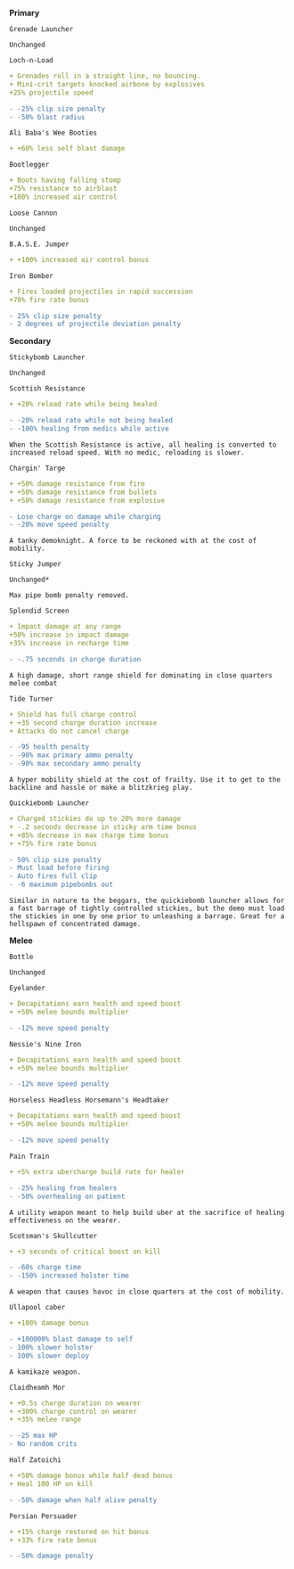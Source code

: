 __**Primary**__


```fix
Grenade Launcher
```
```
Unchanged
```

```fix
Loch-n-Load
```
```yaml
+ Grenades roll in a straight line, no bouncing.
+ Mini-crit targets knocked airbone by explosives
+25% projectile speed
```
```diff
- -25% clip size penalty
- -50% blast radius
```


```fix
Ali Baba's Wee Booties
```
```yaml
+ +60% less self blast damage
```


```fix
Bootlegger
```
```yaml
+ Boots having falling stomp
+75% resistance to airblast
+100% increased air control
```


```fix
Loose Cannon
```
```
Unchanged
```


```fix
B.A.S.E. Jumper
```
```yaml
+ +100% increased air control bonus
```


```fix
Iron Bomber
```
```yaml
+ Fires loaded projectiles in rapid succession
+70% fire rate bonus
```
```diff
- 25% clip size penalty
- 2 degrees of projectile deviation penalty
```




__**Secondary**__


```fix
Stickybomb Launcher
```
```
Unchanged
```


```fix
Scottish Resistance
```
```yaml
+ +20% reload rate while being healed
```
```diff
- -20% reload rate while not being healed
- -100% healing from medics while active
```

```
When the Scottish Resistance is active, all healing is converted to increased reload speed. With no medic, reloading is slower.
```


```fix
Chargin' Targe
```
```yaml
+ +50% damage resistance from fire
+ +50% damage resistance from bullets
+ +50% damage resistance from explosive
```
```diff
- Lose charge on damage while charging
- -20% move speed penalty
```
```
A tanky demoknight. A force to be reckoned with at the cost of mobility.
```


```fix
Sticky Jumper
```
```
Unchanged*
```
```
Max pipe bomb penalty removed.
```


```fix
Splendid Screen
```
```yaml
+ Impact damage at any range
+50% increase in impact damage
+35% increase in recharge time
```
```diff
- -.75 seconds in charge duration
```
```
A high damage, short range shield for dominating in close quarters melee combat
```


```fix
Tide Turner
```
```yaml
+ Shield has full charge control
+ +35 second charge duration increase
+ Attacks do not cancel charge

```
```diff
- -95 health penalty
- -90% max primary ammo penalty
- -90% max secondary ammo penalty
```
```
A hyper mobility shield at the cost of frailty. Use it to get to the backline and hassle or make a blitzkrieg play.
```


```fix
Quickiebomb Launcher
```
```yaml
+ Charged stickies do up to 20% more damage
+ -.2 seconds decrease in sticky arm time bonus
+ +85% decrease in max charge time bonus
+ +75% fire rate bonus

```
```diff
- 50% clip size penalty
- Must load before firing
- Auto fires full clip
- -6 maximum pipebombs out
```
```
Similar in nature to the beggars, the quickiebomb launcher allows for a fast barrage of tightly controlled stickies, but the demo must load the stickies in one by one prior to unleashing a barrage. Great for a hellspawn of concentrated damage.
```


__**Melee**__


```fix
Bottle
```
```
Unchanged
```


```fix
Eyelander
```
```yaml
+ Decapitations earn health and speed boost
+ +50% melee bounds multiplier
```
```diff
- -12% move speed penalty
```


```fix
Nessie's Nine Iron
```
```yaml
+ Decapitations earn health and speed boost
+ +50% melee bounds multiplier
```
```diff
- -12% move speed penalty
```


```fix
Horseless Headless Horsemann's Headtaker
```
```yaml
+ Decapitations earn health and speed boost
+ +50% melee bounds multiplier
```
```diff
- -12% move speed penalty
```


```fix
Pain Train
```
```yaml
+ +5% extra ubercharge build rate for healer
```
```diff
- -25% healing from healers
- -50% overhealing on patient
```
```
A utility weapon meant to help build uber at the sacrifice of healing effectiveness on the wearer.
```


```fix
Scotsman's Skullcutter
```
```yaml
+ +3 seconds of critical boost on kill
```
```diff
- -60s charge time
- -150% increased holster time
```
```
A weapon that causes havoc in close quarters at the cost of mobility.
```


```fix
Ullapool caber
```
```yaml
+ +100% damage bonus
```
```diff
- +100000% blast damage to self
- 100% slower holster
- 100% slower deploy
```
```
A kamikaze weapon.
```


```fix
Claidheamh Mor
```
```yaml
+ +0.5s charge duration on wearer
+ +300% charge control on wearer
+ +35% melee range
```
```diff
- -25 max HP
- No random crits
```


```fix
Half Zatoichi
```
```yaml
+ +50% damage bonus while half dead bonus
+ Heal 100 HP on kill
```
```diff
- -50% damage when half alive penalty
```


```fix
Persian Persuader
```
```yaml
+ +15% charge restored on hit bonus
+ +33% fire rate bonus
```
```diff
- -50% damage penalty
```